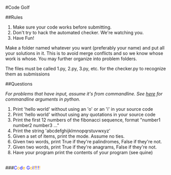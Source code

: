 #Code Golf

##Rules
1. Make sure your code works before submitting.
2. Don't try to hack the automated checker. We're watching you.
3. Have Fun!

Make a folder named whatever you want (preferably your name) and put all your solutions in it. This is to avoid merge conflicts and so we know whose work is whose. You may further organize into problem folders.

The files must be called 1.py, 2.py, 3.py, etc. for the checker.py to recognize them as submissions

##Questions

_For problems that have input, assume it's from commandline. See [here](http://www.tutorialspoint.com/python/python_command_line_arguments.htm) for commandline arguments in python._

1. Print 'hello world' without using an 'o' or an 'i' in your source code
2. Print 'hello world' without using any quotations in your source code
3. Print the first 12 numbers of the fibonacci sequence, format "number1 number2 number3 ..."
4. Print the string 'abcdefghijklmnopqrstuvwxyz'
5. Given a set of items, print the mode. Assume no ties.
6. Given two words, print True if they're palindromes, False if they're not.
7. Given two words, print True if they're anagrams, False if they're not.
8. Have your program print the contents of your program (see quine)


<br>
###<span style="color:blue;">C</span><span style="color:orange;">o</span><span style="color:blue;">d</span><span style="color:orange;">e</span> <span style="color:blue;">G</span><span style="color:orange;">o</span><span style="color:blue;">l</span><span style="color:orange;">f</span><span style="color:blue;">!</span><span style="color:orange;">!</span><span style="color:blue;">!</span><span style="color:orange;">!</span>
